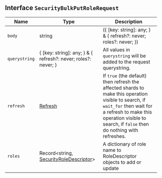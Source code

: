 ## Interface `SecurityBulkPutRoleRequest`

| Name | Type | Description |
| - | - | - |
| `body` | string | ({ [key: string]: any; } & { refresh?: never; roles?: never; }) | All values in `body` will be added to the request body. |
| `querystring` | { [key: string]: any; } & { refresh?: never; roles?: never; } | All values in `querystring` will be added to the request querystring. |
| `refresh` | [Refresh](./Refresh.md) | If `true` (the default) then refresh the affected shards to make this operation visible to search, if `wait_for` then wait for a refresh to make this operation visible to search, if `false` then do nothing with refreshes. |
| `roles` | Record<string, [SecurityRoleDescriptor](./SecurityRoleDescriptor.md)> | A dictionary of role name to RoleDescriptor objects to add or update |
